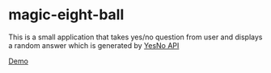 # magic-eight-ball
This is a small application that takes yes/no question from user and displays a random answer which is generated by [YesNo API](https://www.yesno.wtf/)

[Demo](https://magic-eight-ball.vercel.app/)
